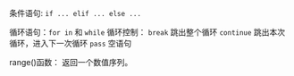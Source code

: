 
条件语句: `if ... elif ... else ...`

循环语句：`for in` 和 `while`
  循环控制：
    `break` 跳出整个循环
    `continue` 跳出本次循环，进入下一次循环
    `pass` 空语句

range()函数： 返回一个数值序列。
